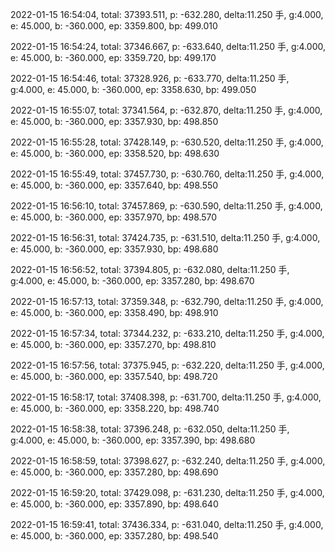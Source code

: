 2022-01-15 16:54:04, total: 37393.511, p: -632.280, delta:11.250 手, g:4.000, e: 45.000, b: -360.000, ep: 3359.800, bp: 499.010

2022-01-15 16:54:24, total: 37346.667, p: -633.640, delta:11.250 手, g:4.000, e: 45.000, b: -360.000, ep: 3359.720, bp: 499.170

2022-01-15 16:54:46, total: 37328.926, p: -633.770, delta:11.250 手, g:4.000, e: 45.000, b: -360.000, ep: 3358.630, bp: 499.050

2022-01-15 16:55:07, total: 37341.564, p: -632.870, delta:11.250 手, g:4.000, e: 45.000, b: -360.000, ep: 3357.930, bp: 498.850

2022-01-15 16:55:28, total: 37428.149, p: -630.520, delta:11.250 手, g:4.000, e: 45.000, b: -360.000, ep: 3358.520, bp: 498.630

2022-01-15 16:55:49, total: 37457.730, p: -630.760, delta:11.250 手, g:4.000, e: 45.000, b: -360.000, ep: 3357.640, bp: 498.550

2022-01-15 16:56:10, total: 37457.869, p: -630.590, delta:11.250 手, g:4.000, e: 45.000, b: -360.000, ep: 3357.970, bp: 498.570

2022-01-15 16:56:31, total: 37424.735, p: -631.510, delta:11.250 手, g:4.000, e: 45.000, b: -360.000, ep: 3357.930, bp: 498.680

2022-01-15 16:56:52, total: 37394.805, p: -632.080, delta:11.250 手, g:4.000, e: 45.000, b: -360.000, ep: 3357.280, bp: 498.670

2022-01-15 16:57:13, total: 37359.348, p: -632.790, delta:11.250 手, g:4.000, e: 45.000, b: -360.000, ep: 3358.490, bp: 498.910

2022-01-15 16:57:34, total: 37344.232, p: -633.210, delta:11.250 手, g:4.000, e: 45.000, b: -360.000, ep: 3357.270, bp: 498.810

2022-01-15 16:57:56, total: 37375.945, p: -632.220, delta:11.250 手, g:4.000, e: 45.000, b: -360.000, ep: 3357.540, bp: 498.720

2022-01-15 16:58:17, total: 37408.398, p: -631.700, delta:11.250 手, g:4.000, e: 45.000, b: -360.000, ep: 3358.220, bp: 498.740

2022-01-15 16:58:38, total: 37396.248, p: -632.050, delta:11.250 手, g:4.000, e: 45.000, b: -360.000, ep: 3357.390, bp: 498.680

2022-01-15 16:58:59, total: 37398.627, p: -632.240, delta:11.250 手, g:4.000, e: 45.000, b: -360.000, ep: 3357.280, bp: 498.690

2022-01-15 16:59:20, total: 37429.098, p: -631.230, delta:11.250 手, g:4.000, e: 45.000, b: -360.000, ep: 3357.890, bp: 498.640

2022-01-15 16:59:41, total: 37436.334, p: -631.040, delta:11.250 手, g:4.000, e: 45.000, b: -360.000, ep: 3357.280, bp: 498.540